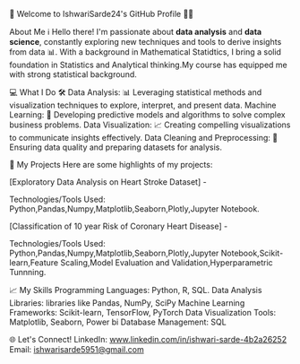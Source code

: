 👋 Welcome to IshwariSarde24's GitHub Profile 👨‍💻

About Me ℹ️
Hello there! I'm passionate about **data analysis** and **data science**, constantly exploring new techniques and tools to derive insights from data 📊.
With a background in Mathematical Statidtics, I bring a solid foundation in Statistics and Analytical thinking.My course has equipped me with strong statistical background.

💻 What I Do 🛠️
Data Analysis: 📊 Leveraging statistical methods and visualization techniques to explore, interpret, and present data.
Machine Learning: 🤖 Developing predictive models and algorithms to solve complex business problems.
Data Visualization: 📈 Creating compelling visualizations to communicate insights effectively.
Data Cleaning and Preprocessing: 🧹 Ensuring data quality and preparing datasets for analysis.

🚀 My Projects
Here are some highlights of my projects:

[Exploratory Data Analysis on Heart Stroke Dataset] - 

Technologies/Tools Used: Python,Pandas,Numpy,Matplotlib,Seaborn,Plotly,Jupyter Notebook.

[Classification of 10 year Risk of Coronary Heart Disease] - 

Technologies/Tools Used: Python,Pandas,Numpy,Matplotlib,Seaborn,Plotly,Jupyter Notebook,Scikit-learn,Feature Scaling,Model Evaluation and Validation,Hyperparametric Tunnning.

📈 My Skills
Programming Languages: Python, R, SQL.
Data Analysis Libraries: libraries like Pandas, NumPy, SciPy
Machine Learning Frameworks:  Scikit-learn, TensorFlow, PyTorch
Data Visualization Tools:  Matplotlib, Seaborn, Power bi
Database Management:  SQL

🌐 Let's Connect!
LinkedIn: www.linkedin.com/in/ishwari-sarde-4b2a26252
Email: ishwarisarde5951@gmail.com







